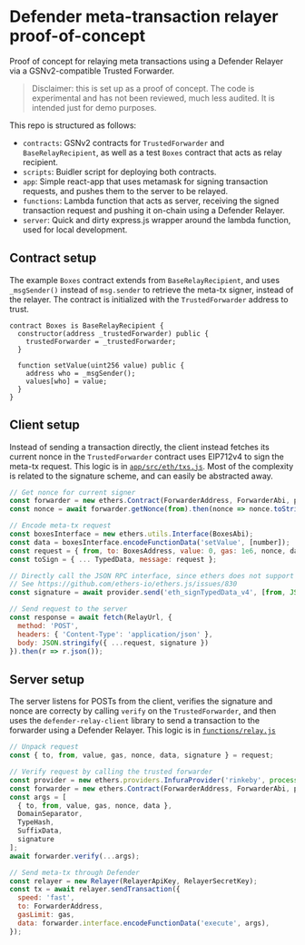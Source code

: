# Defender meta-transaction relayer proof-of-concept

Proof of concept for relaying meta transactions using a Defender Relayer via a GSNv2-compatible Trusted Forwarder.

> Disclaimer: this is set up as a proof of concept. The code is experimental and has not been reviewed, much less audited. It is intended just for demo purposes.

This repo is structured as follows:
- `contracts`: GSNv2 contracts for `TrustedForwarder` and `BaseRelayRecipient`, as well as a test `Boxes` contract that acts as relay recipient.
- `scripts`: Buidler script for deploying both contracts.
- `app`: Simple react-app that uses metamask for signing transaction requests, and pushes them to the server to be relayed.
- `functions`: Lambda function that acts as server, receiving the signed transaction request and pushing it on-chain using a Defender Relayer.
- `server`: Quick and dirty express.js wrapper around the lambda function, used for local development.

## Contract setup

The example `Boxes` contract extends from `BaseRelayRecipient`, and uses `_msgSender()` instead of `msg.sender` to retrieve the meta-tx signer, instead of the relayer. The contract is initialized with the `TrustedForwarder` address to trust.

```solidity
contract Boxes is BaseRelayRecipient {
  constructor(address _trustedForwarder) public {
    trustedForwarder = _trustedForwarder;
  }

  function setValue(uint256 value) public {
    address who = _msgSender();
    values[who] = value;
  }
}
```

## Client setup

Instead of sending a transaction directly, the client instead fetches its current nonce in the `TrustedForwarder` contract uses EIP712v4 to sign the meta-tx request. This logic is in [`app/src/eth/txs.js`](./blob/master/app/src/eth/txs.js). Most of the complexity is related to the signature scheme, and can easily be abstracted away.

```js
// Get nonce for current signer
const forwarder = new ethers.Contract(ForwarderAddress, ForwarderAbi, provider);
const nonce = await forwarder.getNonce(from).then(nonce => nonce.toString());

// Encode meta-tx request
const boxesInterface = new ethers.utils.Interface(BoxesAbi);
const data = boxesInterface.encodeFunctionData('setValue', [number]);
const request = { from, to: BoxesAddress, value: 0, gas: 1e6, nonce, data };
const toSign = { ... TypedData, message: request };

// Directly call the JSON RPC interface, since ethers does not support signTypedDataV4 yet
// See https://github.com/ethers-io/ethers.js/issues/830
const signature = await provider.send('eth_signTypedData_v4', [from, JSON.stringify(toSign)]);

// Send request to the server
const response = await fetch(RelayUrl, {
  method: 'POST', 
  headers: { 'Content-Type': 'application/json' },
  body: JSON.stringify({ ...request, signature })
}).then(r => r.json());
```

## Server setup

The server listens for POSTs from the client, verifies the signature and nonce are correcty by calling `verify` on the `TrustedForwarder`, and then uses the `defender-relay-client` library to send a transaction to the forwarder using a Defender Relayer. This logic is in [`functions/relay.js`](./blob/master/functions/relay.js)

```js
// Unpack request
const { to, from, value, gas, nonce, data, signature } = request;

// Verify request by calling the trusted forwarder
const provider = new ethers.providers.InfuraProvider('rinkeby', process.env.APP_INFURA_KEY);
const forwarder = new ethers.Contract(ForwarderAddress, ForwarderAbi, provider);
const args = [
  { to, from, value, gas, nonce, data },
  DomainSeparator,
  TypeHash,
  SuffixData,
  signature
];
await forwarder.verify(...args);

// Send meta-tx through Defender
const relayer = new Relayer(RelayerApiKey, RelayerSecretKey);
const tx = await relayer.sendTransaction({
  speed: 'fast',
  to: ForwarderAddress,
  gasLimit: gas,
  data: forwarder.interface.encodeFunctionData('execute', args),
});
``` 
